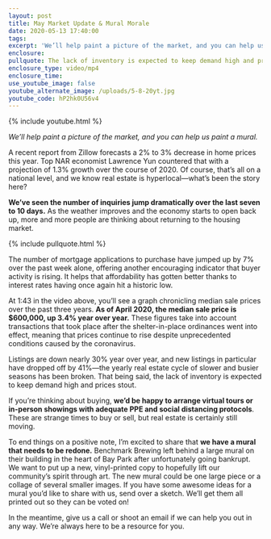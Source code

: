 ```yaml
---
layout: post
title: May Market Update & Mural Morale
date: 2020-05-13 17:40:00
tags:
excerpt: 'We’ll help paint a picture of the market, and you can help us paint a mural.'
enclosure:
pullquote: The lack of inventory is expected to keep demand high and prices stable.
enclosure_type: video/mp4
enclosure_time:
use_youtube_image: false
youtube_alternate_image: /uploads/5-8-20yt.jpg
youtube_code: hP2hk0U56v4
---
```


{% include youtube.html %}

*We’ll help paint a picture of the market, and you can help us paint a mural.*

A recent report from Zillow forecasts a 2% to 3% decrease in home prices this year. Top NAR economist Lawrence Yun countered that with a projection of 1.3% growth over the course of 2020. Of course, that’s all on a national level, and we know real estate is hyperlocal—what’s been the story here?

**We’ve seen the number of inquiries jump dramatically over the last seven to 10 days.** As the weather improves and the economy starts to open back up, more and more people are thinking about returning to the housing market.&nbsp;

{% include pullquote.html %}

The number of mortgage applications to purchase have jumped up by 7% over the past week alone, offering another encouraging indicator that buyer activity is rising. It helps that affordability has gotten better thanks to interest rates having once again hit a historic low.&nbsp;

At 1:43 in the video above, you’ll see a graph chronicling median sale prices over the past three years. **As of April 2020, the median sale price is $600,000, up 3.4% year over year.** These figures take into account transactions that took place after the shelter-in-place ordinances went into effect, meaning that prices continue to rise despite unprecedented conditions caused by the coronavirus.&nbsp;

Listings are down nearly 30% year over year, and new listings in particular have dropped off by 41%—the yearly real estate cycle of slower and busier seasons has been broken. That being said, the lack of inventory is expected to keep demand high and prices stout.&nbsp;

If you’re thinking about buying, **we’d be happy to arrange virtual tours or in-person showings with adequate PPE and social distancing protocols**. These are strange times to buy or sell, but real estate is certainly still moving.&nbsp;

To end things on a positive note, I’m excited to share that **we have a mural that needs to be redone.** Benchmark Brewing left behind a large mural on their building in the heart of Bay Park after unfortunately going bankrupt. We want to put up a new, vinyl-printed copy to hopefully lift our community’s spirit through art. The new mural could be one large piece or a collage of several smaller images. If you have some awesome ideas for a mural you’d like to share with us, send over a sketch. We’ll get them all printed out so they can be voted on\!&nbsp;

In the meantime, give us a call or shoot an email if we can help you out in any way. We’re always here to be a resource for you.

&nbsp;